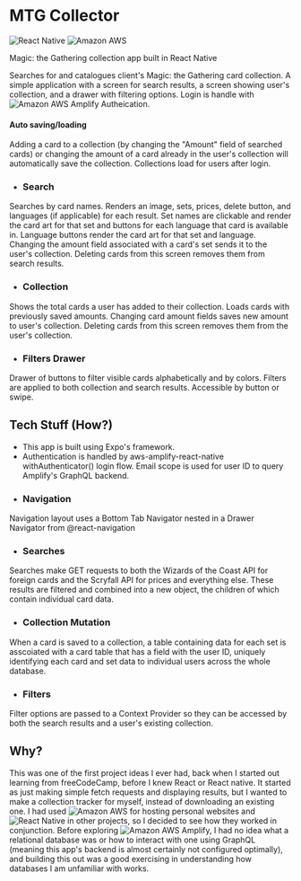 # **MTG Collector**
![React Native](https://img.shields.io/badge/React_Native-20232A?style=for-the-badge&logo=react&logoColor=61DAFB) ![Amazon AWS](https://img.shields.io/badge/Amazon_AWS-232F3E?style=for-the-badge&logo=amazon-aws&logoColor=white) 

Magic: the Gathering collection app built in React Native

Searches for and catalogues client's Magic: the Gathering card collection.
A simple application with a screen for search results, a screen showing user's collection, and a drawer with filtering options.
Login is handle with ![Amazon AWS](https://img.shields.io/badge/Amazon_AWS-232F3E?style=for-the-badge&logo=amazon-aws&logoColor=white) Amplify Autheication.
#### **Auto saving/loading**
Adding a card to a collection (by changing the "Amount" field of searched cards) or changing the amount of a card already in the user's collection will automatically save the collection.
Collections load for users after login.

- ### **Search**
Searches by card names. Renders an image, sets, prices, delete button, and languages (if applicable) for each result.
Set names are clickable and render the card art for that set and buttons for each language that card is available in. Language buttons render the card art for that set and language.
Changing the amount field associated with a card's set sends it to the user's collection.
Deleting cards from this screen removes them from search results.

- ### **Collection**
Shows the total cards a user has added to their collection.
Loads cards with previously saved amounts. Changing card amount fields saves new amount to user's collection.
Deleting cards from this screen removes them from the user's collection.

- ### **Filters Drawer**
Drawer of buttons to filter visible cards alphabetically and by colors.
Filters are applied to both collection and search results.
Accessible by button or swipe.

## Tech Stuff (How?)
- This app is built using Expo's framework.
- Authentication is handled by aws-amplify-react-native withAuthenticator() login flow. Email scope is used for user ID to query Amplify's GraphQL backend.
- ### Navigation
Navigation layout uses a Bottom Tab Navigator nested in a Drawer Navigator from @react-navigation
- ### Searches
Searches make GET requests to both the Wizards of the Coast API for foreign cards and the Scryfall API for prices and everything else. These results are filtered and combined into a new object, the children of which contain individual card data.
- ### Collection Mutation
When a card is saved to a collection, a table containing data for each set is asscoiated with a card table that has a field with the user ID, uniquely identifying each card and set data to individual users across the whole database.
- ### Filters
Filter options are passed to a Context Provider so they can be accessed by both the search results and a user's existing collection.

## Why?
This was one of the first project ideas I ever had, back when I started out learning from freeCodeCamp, before I knew React or React native. It started as just making simple fetch requests and displaying results, but I wanted to make a collection tracker for myself, instead of downloading an existing one.
I had used ![Amazon AWS](https://img.shields.io/badge/Amazon_AWS-232F3E?style=for-the-badge&logo=amazon-aws&logoColor=white)  for hosting personal websites and ![React Native](https://img.shields.io/badge/React_Native-20232A?style=for-the-badge&logo=react&logoColor=61DAFB) in other projects, so I decided to see how they worked in conjunction.
Before exploring ![Amazon AWS](https://img.shields.io/badge/Amazon_AWS-232F3E?style=for-the-badge&logo=amazon-aws&logoColor=white) Amplify, I had no idea what a relational database was or how to interact with one using GraphQL (meaning this app's backend is almost certainly not configured optimally), and building this out was a good exercising in understanding how databases I am unfamiliar with works.

